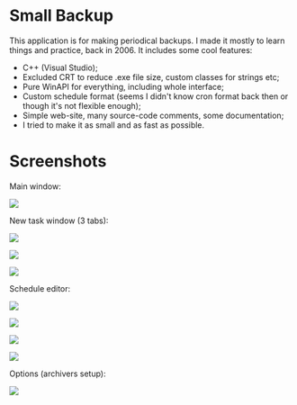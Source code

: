 Small Backup
============

This application is for making periodical backups. I made it mostly to learn things and practice, back in 2006. It includes some cool features:

* C++ (Visual Studio);
* Excluded CRT to reduce .exe file size, custom classes for strings etc;
* Pure WinAPI for everything, including whole interface;
* Custom schedule format (seems I didn't know cron format back then or though it's not flexible enough);
* Simple web-site, many source-code comments, some documentation;
* I tried to make it as small and as fast as possible.

Screenshots
===========

Main window:

![](https://raw.github.com/demalexx/small-backup/master/www/MainWnd.png)

New task window (3 tabs):

![](https://raw.github.com/demalexx/small-backup/master/www/NewTask.png)

![](https://raw.github.com/demalexx/small-backup/master/www/NewTask-Arch.png)

![](https://raw.github.com/demalexx/small-backup/master/www/NewTask-Sch.png)

Schedule editor:

![](https://raw.github.com/demalexx/small-backup/master/www/Sch-1.png)

![](https://raw.github.com/demalexx/small-backup/master/www/Sch-2.png)

![](https://raw.github.com/demalexx/small-backup/master/www/Sch-3.png)

![](https://raw.github.com/demalexx/small-backup/master/www/Sch-4.png)

Options (archivers setup):

![](https://raw.github.com/demalexx/small-backup/master/www/ArchOpt.png)
